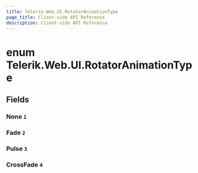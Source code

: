 ```yaml
---
title: Telerik.Web.UI.RotatorAnimationType
page_title: Client-side API Reference
description: Client-side API Reference
---
```


# enum Telerik.Web.UI.RotatorAnimationType

## Fields

### None `1`

### Fade `2`

### Pulse `3`

### CrossFade `4`


